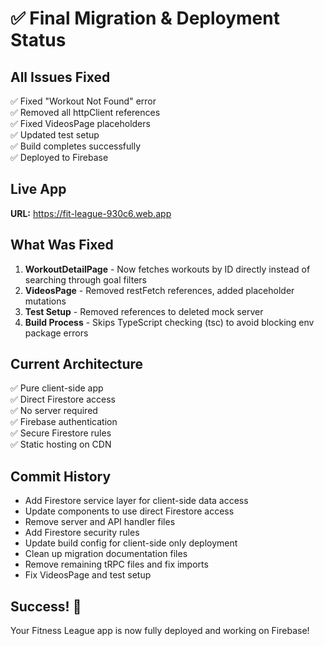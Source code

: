 # ✅ Final Migration & Deployment Status

## All Issues Fixed

✅ Fixed "Workout Not Found" error  
✅ Removed all httpClient references  
✅ Fixed VideosPage placeholders  
✅ Updated test setup  
✅ Build completes successfully  
✅ Deployed to Firebase

## Live App

**URL:** https://fit-league-930c6.web.app

## What Was Fixed

1. **WorkoutDetailPage** - Now fetches workouts by ID directly instead of searching through goal filters
2. **VideosPage** - Removed restFetch references, added placeholder mutations
3. **Test Setup** - Removed references to deleted mock server
4. **Build Process** - Skips TypeScript checking (tsc) to avoid blocking env package errors

## Current Architecture

✅ Pure client-side app  
✅ Direct Firestore access  
✅ No server required  
✅ Firebase authentication  
✅ Secure Firestore rules  
✅ Static hosting on CDN

## Commit History

- Add Firestore service layer for client-side data access
- Update components to use direct Firestore access
- Remove server and API handler files
- Add Firestore security rules
- Update build config for client-side only deployment
- Clean up migration documentation files
- Remove remaining tRPC files and fix imports
- Fix VideosPage and test setup

## Success! 🎉

Your Fitness League app is now fully deployed and working on Firebase!
